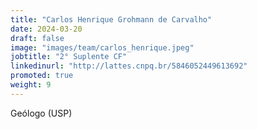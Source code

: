 ```yaml
---
title: "Carlos Henrique Grohmann de Carvalho"
date: 2024-03-20
draft: false
image: "images/team/carlos_henrique.jpeg"
jobtitle: "2° Suplente CF"
linkedinurl: "http://lattes.cnpq.br/5846052449613692"
promoted: true
weight: 9
---
```


Geólogo (USP)
